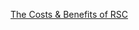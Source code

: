 [The Costs & Benefits of RSC](../1.Project/Server%20Component/The%20Costs%20&%20Benefits%20of%20RSC.md)
